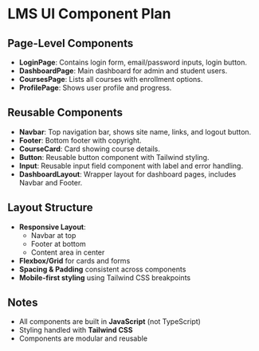 # LMS UI Component Plan

## Page-Level Components
- **LoginPage**: Contains login form, email/password inputs, login button.
- **DashboardPage**: Main dashboard for admin and student users.
- **CoursesPage**: Lists all courses with enrollment options.
- **ProfilePage**: Shows user profile and progress.

## Reusable Components
- **Navbar**: Top navigation bar, shows site name, links, and logout button.
- **Footer**: Bottom footer with copyright.
- **CourseCard**: Card showing course details.
- **Button**: Reusable button component with Tailwind styling.
- **Input**: Reusable input field component with label and error handling.
- **DashboardLayout**: Wrapper layout for dashboard pages, includes Navbar and Footer.

## Layout Structure
- **Responsive Layout**: 
  - Navbar at top
  - Footer at bottom
  - Content area in center
- **Flexbox/Grid** for cards and forms
- **Spacing & Padding** consistent across components
- **Mobile-first styling** using Tailwind CSS breakpoints

## Notes
- All components are built in **JavaScript** (not TypeScript)
- Styling handled with **Tailwind CSS**
- Components are modular and reusable
